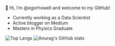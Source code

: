 👋 Hi, I’m @egorhowell and welcome to my GitHub!

- Currently working as a Data Scientist
- Active blogger on Medium
- Masters in Physics Graduate

 ![Top Langs](https://github-readme-stats.vercel.app/api/top-langs/?username=egorhowell&layout=compact&card_width=300&theme=graywhite)
 ![Anurag's GitHub stats](https://github-readme-stats.vercel.app/api?username=egorhowell&show_icons=true&theme=default&hide=contribs&card_width=300)
